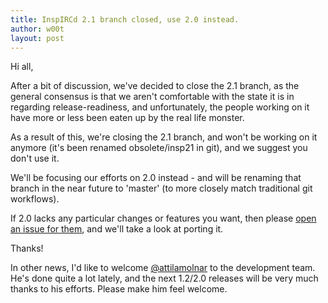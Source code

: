 ```yaml
---
title: InspIRCd 2.1 branch closed, use 2.0 instead.
author: w00t
layout: post
---
```


Hi all,

After a bit of discussion, we've decided to close the 2.1 branch, as the general
consensus is that we aren't comfortable with the state it is in regarding
release-readiness, and unfortunately, the people working on it have more or less
been eaten up by the real life monster.

As a result of this, we're closing the 2.1 branch, and won't be working on it
anymore (it's been renamed obsolete/insp21 in git), and we suggest you don't use
it.

<!--more-->

We'll be focusing our efforts on 2.0 instead - and will be renaming that branch
in the near future to 'master' (to more closely match traditional git
workflows).

If 2.0 lacks any particular changes or features you want, then please [open an
issue for them](https://github.com/inspircd/inspircd/issues), and we'll take a look at porting it.

Thanks!

In other news, I'd like to welcome [@attilamolnar](https://github.com/attilamolnar)
to the development team. He's done quite a lot lately, and the next 1.2/2.0 releases
will be very much thanks to his efforts. Please make him feel welcome.
